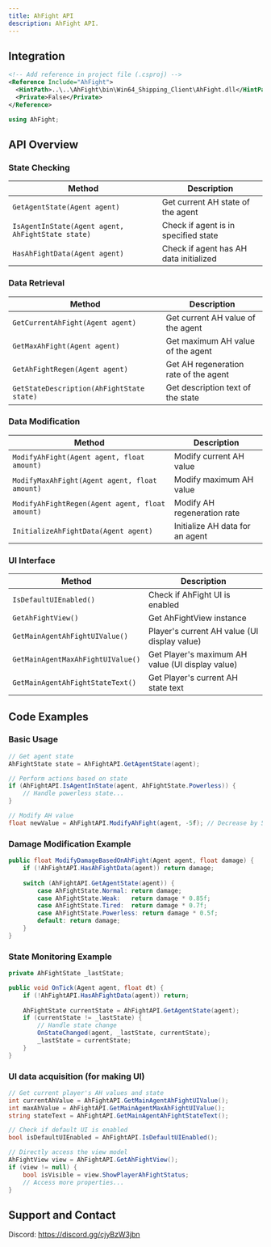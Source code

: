```yaml
---
title: AhFight API
description: AhFight API.
---
```


## Integration

```xml
<!-- Add reference in project file (.csproj) -->
<Reference Include="AhFight">
  <HintPath>..\..\AhFight\bin\Win64_Shipping_Client\AhFight.dll</HintPath>
  <Private>False</Private>
</Reference>
```

```csharp
using AhFight;
```

## API Overview

### State Checking

| Method | Description |
|------|------|
| `GetAgentState(Agent agent)` | Get current AH state of the agent |
| `IsAgentInState(Agent agent, AhFightState state)` | Check if agent is in specified state |
| `HasAhFightData(Agent agent)` | Check if agent has AH data initialized |

### Data Retrieval

| Method | Description |
|------|------|
| `GetCurrentAhFight(Agent agent)` | Get current AH value of the agent |
| `GetMaxAhFight(Agent agent)` | Get maximum AH value of the agent |
| `GetAhFightRegen(Agent agent)` | Get AH regeneration rate of the agent |
| `GetStateDescription(AhFightState state)` | Get description text of the state |

### Data Modification

| Method | Description |
|------|------|
| `ModifyAhFight(Agent agent, float amount)` | Modify current AH value |
| `ModifyMaxAhFight(Agent agent, float amount)` | Modify maximum AH value |
| `ModifyAhFightRegen(Agent agent, float amount)` | Modify AH regeneration rate |
| `InitializeAhFightData(Agent agent)` | Initialize AH data for an agent |

### UI Interface

| Method | Description |
|------|------|
| `IsDefaultUIEnabled()` | Check if AhFight UI is enabled |
| `GetAhFightView()` | Get AhFightView instance |
| `GetMainAgentAhFightUIValue()` | Player's current AH value (UI display value) |
| `GetMainAgentMaxAhFightUIValue()` | Get Player's maximum AH value (UI display value) |
| `GetMainAgentAhFightStateText()` | Get Player's current AH state text |

## Code Examples

### Basic Usage

```csharp
// Get agent state
AhFightState state = AhFightAPI.GetAgentState(agent);

// Perform actions based on state
if (AhFightAPI.IsAgentInState(agent, AhFightState.Powerless)) {
    // Handle powerless state...
}

// Modify AH value
float newValue = AhFightAPI.ModifyAhFight(agent, -5f); // Decrease by 5
```

### Damage Modification Example

```csharp
public float ModifyDamageBasedOnAhFight(Agent agent, float damage) {
    if (!AhFightAPI.HasAhFightData(agent)) return damage;
    
    switch (AhFightAPI.GetAgentState(agent)) {
        case AhFightState.Normal: return damage;       
        case AhFightState.Weak:   return damage * 0.85f; 
        case AhFightState.Tired:  return damage * 0.7f;  
        case AhFightState.Powerless: return damage * 0.5f;
        default: return damage;
    }
}
```

### State Monitoring Example

```csharp
private AhFightState _lastState;

public void OnTick(Agent agent, float dt) {
    if (!AhFightAPI.HasAhFightData(agent)) return;
    
    AhFightState currentState = AhFightAPI.GetAgentState(agent);
    if (currentState != _lastState) {
        // Handle state change
        OnStateChanged(agent, _lastState, currentState);
        _lastState = currentState;
    }
}
```
### UI data acquisition (for making UI)

```csharp
// Get current player's AH values and state
int currentAhValue = AhFightAPI.GetMainAgentAhFightUIValue();
int maxAhValue = AhFightAPI.GetMainAgentMaxAhFightUIValue();
string stateText = AhFightAPI.GetMainAgentAhFightStateText();

// Check if default UI is enabled
bool isDefaultUIEnabled = AhFightAPI.IsDefaultUIEnabled();

// Directly access the view model
AhFightView view = AhFightAPI.GetAhFightView();
if (view != null) {
    bool isVisible = view.ShowPlayerAhFightStatus;
    // Access more properties...
}
```
## Support and Contact

Discord: https://discord.gg/cjyBzW3jbn 